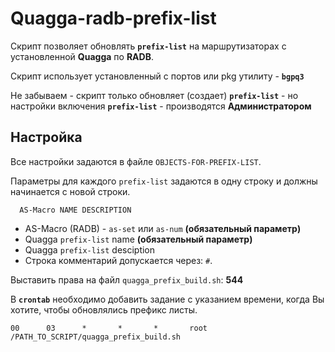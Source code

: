 # Quagga-radb-prefix-list
Скрипт позволяет обновлять **`prefix-list`** на маршрутизаторах с  установленной **Quagga** по **RADB**.

Скрипт использует установленный с портов или pkg утилиту - **`bgpq3`**

Не забываем - скрипт только обновляет (создает) **`prefix-list`** - но настройки включения **`prefix-list`** - производятся **Администратором**

## Настройка
Все настройки задаются в файле `OBJECTS-FOR-PREFIX-LIST`.

Параметры для каждого `prefix-list` задаются в одну строку и должны начинается с новой строки.

      AS-Macro NAME DESCRIPTION

- AS-Macro (RADB) - `as-set` или `as-num` **(обязательный параметр)**
- Quagga `prefix-list` name **(обязательный параметр)**
- Quagga `prefix-list` desciption 
- Строка комментарий допускается через: `#`.

Выставить права на файл `quagga_prefix_build.sh`: **544**

В **`crontab`** необходимо добавить задание с указанием времени, когда Вы хотите, чтобы обновлялись префикс листы.

`00		 03		 *		 *		 *		 root	 /PATH_TO_SCRIPT/quagga_prefix_build.sh`

